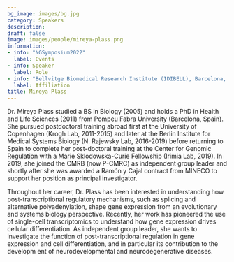 ```yaml
---
bg_image: images/bg.jpg
category: Speakers
description: 
draft: false
image: images/people/mireya-plass.png
information:
- info: "NGSymposium2022"
  label: Events
- info: Speaker
  label: Role
- info: "Bellvitge Biomedical Research Institute (IDIBELL), Barcelona, Spain"
  label: Affiliation
title: Mireya Plass
---
```


Dr. Mireya Plass studied a BS in Biology (2005) and holds a PhD in Health and Life Sciences (2011) from Pompeu Fabra University (Barcelona, Spain). She pursued postdoctoral training abroad first at the University of Copenhagen (Krogh Lab, 2011-2015) and later at the Berlin Institute for Medical Systems Biology (N. Rajewsky Lab, 2016-2019) before returning to Spain to complete her post-doctoral training at the Center for Genomic Regulation with a Marie Sklodowska-Curie Fellowship (Irimia Lab, 2019). In 2019, she joined the CMRB (now P-CMRC) as independent group leader and shortly after she was awarded a Ramón y Cajal contract from MINECO to support her position as principal investigator.

Throughout her career, Dr. Plass has been interested in understanding how post-transcriptional regulatory mechanisms, such as splicing and alternative polyadenylation, shape gene expression from an evolutionary and systems biology perspective. Recently, her work has pioneered the use of single-cell transcriptomics to understand how gene expression drives cellular differentiation. As independent group leader, she wants to investigate the function of post-transcriptional regulation in gene expression and cell differentiation, and in particular its contribution to the developm ent of neurodevelopmental and neurodegenerative diseases. 